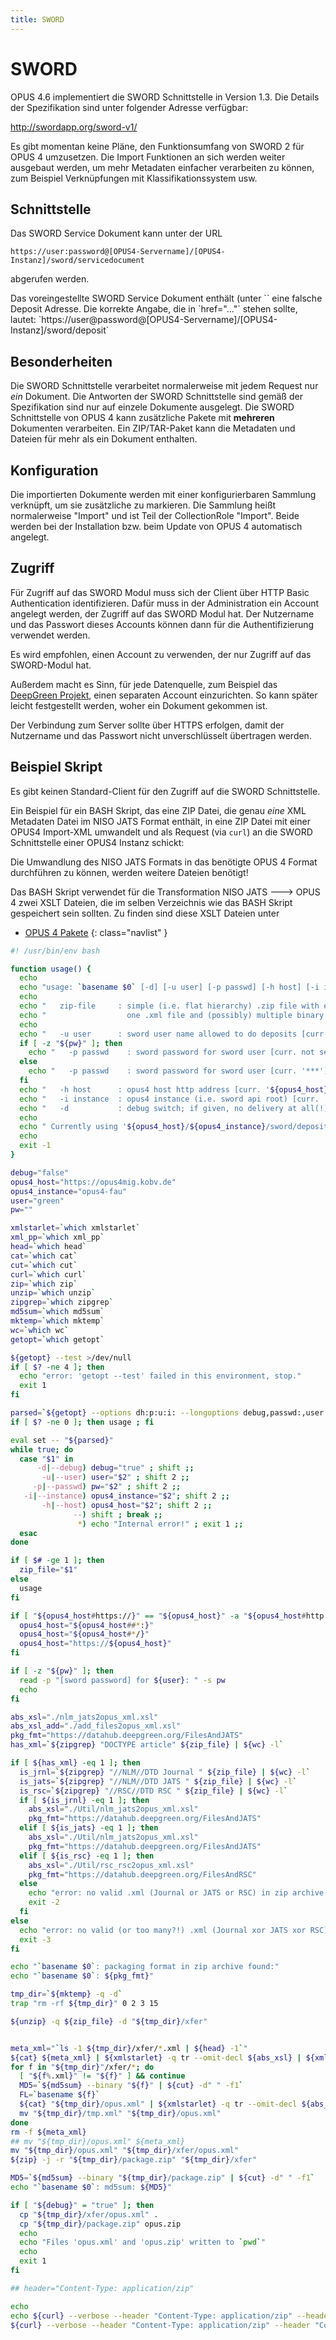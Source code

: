 ```yaml
---
title: SWORD
---
```


# SWORD 

OPUS 4.6 implementiert die SWORD Schnittstelle in Version 1.3.  Die Details der Spezifikation 
sind unter folgender Adresse verfügbar:

<http://swordapp.org/sword-v1/>

<p class="info">
Es gibt momentan keine Pläne, den Funktionsumfang von SWORD 2 für OPUS 4 umzusetzen.  Die 
Import Funktionen an sich werden weiter ausgebaut werden, um mehr Metadaten einfacher 
verarbeiten zu können, zum Beispiel Verknüpfungen mit Klassifikationssystem usw.
</p>


## Schnittstelle

Das SWORD Service Dokument kann unter der URL


    https://user:password@[OPUS4-Servername]/[OPUS4-Instanz]/sword/servicedocument

abgerufen werden.

<p class="warning" markdown="1">
Das voreingestellte SWORD Service Dokument enthält (unter `<collection href="...">` eine 
falsche Deposit Adresse.  Die korrekte Angabe, die in `href="..."` stehen sollte, lautet:
`https://user@password@[OPUS4-Servername]/[OPUS4-Instanz]/sword/deposit`
</p>


## Besonderheiten

Die SWORD Schnittstelle verarbeitet normalerweise mit jedem Request nur *ein* Dokument.  Die 
Antworten der SWORD Schnittstelle sind gemäß der Spezifikation sind nur auf einzele Dokumente 
ausgelegt.  Die SWORD Schnittstelle von OPUS 4 kann zusätzliche Pakete mit **mehreren** 
Dokumenten verarbeiten.  Ein ZIP/TAR-Paket kann die Metadaten und Dateien für mehr als ein 
Dokument enthalten. 


## Konfiguration

Die importierten Dokumente werden mit einer konfigurierbaren Sammlung verknüpft, um sie 
zusätzliche zu markieren. Die Sammlung heißt normalerweise "Import" und ist Teil der 
CollectionRole "Import".  Beide werden bei der Installation bzw. beim Update von OPUS 4 
automatisch angelegt.


## Zugriff

Für Zugriff auf das SWORD Modul muss sich der Client über HTTP Basic Authentication 
identifizieren.  Dafür muss in der Administration ein Account angelegt werden, der 
Zugriff auf das SWORD Modul hat.  Der Nutzername und das Passwort dieses Accounts 
können dann für die Authentifizierung verwendet werden. 

Es wird empfohlen, einen Account zu verwenden, der nur Zugriff auf das SWORD-Modul hat. 

Außerdem macht es Sinn, für jede Datenquelle, zum Beispiel das 
[DeepGreen Projekt](https://deepgreen.kobv.de), einen separaten Account 
einzurichten.  So kann später leicht festgestellt werden, woher ein Dokument 
gekommen ist. 

<p class="warning">
Der Verbindung zum Server sollte über HTTPS erfolgen, damit der Nutzername und das 
Passwort nicht unverschlüsselt übertragen werden. 
</p> 


## Beispiel Skript

Es gibt keinen Standard-Client für den Zugriff auf die SWORD Schnittstelle. 

Ein Beispiel für ein BASH Skript, das eine ZIP Datei, die genau *eine* XML Metadaten 
Datei im NISO JATS Format enthält, in eine ZIP Datei mit einer OPUS4 Import-XML umwandelt
und als Request (via `curl`) an die SWORD Schnittstelle einer OPUS4 Instanz schickt:

<p class="info" markdown="1">
Die Umwandlung des NISO JATS Formats in das benötigte OPUS 4 Format durchführen zu 
können, werden weitere Dateien benötigt! 

Das BASH Skript verwendet für die Transformation NISO JATS ---> OPUS 4 zwei XSLT Dateien, 
die im selben Verzeichnis wie das BASH Skript gespeichert sein sollten.  Zu finden 
sind diese XSLT Dateien unter 

* [OPUS 4 Pakete](packages.html)
{: class="navlist" }

</p>


``` bash
#! /usr/bin/env bash

function usage() {
  echo
  echo "usage: `basename $0` [-d] [-u user] [-p passwd] [-h host] [-i instance] {zip-file}"
  echo
  echo "   zip-file     : simple (i.e. flat hierarchy) .zip file with exactly"
  echo "                  one .xml file and (possibly) multiple binary files"
  echo
  echo "   -u user      : sword user name allowed to do deposits [curr. '${user}']"
  if [ -z "${pw}" ]; then
    echo "   -p passwd    : sword password for sword user [curr. not set!]"
  else
    echo "   -p passwd    : sword password for sword user [curr. '***']"
  fi
  echo "   -h host      : opus4 host http address [curr. '${opus4_host}']"
  echo "   -i instance  : opus4 instance (i.e. sword api root) [curr. '${opus4_instance}']"
  echo "   -d           : debug switch; if given, no delivery at all(!) [curr. '${debug}']"
  echo
  echo " Currently using '${opus4_host}/${opus4_instance}/sword/deposit' as SWORD deposit point." 
  echo
  exit -1
}

debug="false"
opus4_host="https://opus4mig.kobv.de"
opus4_instance="opus4-fau"
user="green"
pw=""

xmlstarlet=`which xmlstarlet`
xml_pp=`which xml_pp`
head=`which head`
cat=`which cat`
cut=`which cut`
curl=`which curl`
zip=`which zip`
unzip=`which unzip`
zipgrep=`which zipgrep`
md5sum=`which md5sum`
mktemp=`which mktemp`
wc=`which wc`
getopt=`which getopt`

${getopt} --test >/dev/null
if [ $? -ne 4 ]; then
  echo "error: 'getopt --test' failed in this environment, stop."
  exit 1
fi

parsed=`${getopt} --options dh:p:u:i: --longoptions debug,passwd:,user:,instance:,host: --name "$0" -- "$@"`
if [ $? -ne 0 ]; then usage ; fi

eval set -- "${parsed}"
while true; do
  case "$1" in
      -d|--debug) debug="true" ; shift ;;
       -u|--user) user="$2" ; shift 2 ;;
     -p|--passwd) pw="$2" ; shift 2 ;;
   -i|--instance) opus4_instance="$2"; shift 2 ;;
       -h|--host) opus4_host="$2"; shift 2 ;;
              --) shift ; break ;;
               *) echo "Internal error!" ; exit 1 ;;
  esac
done

if [ $# -ge 1 ]; then
  zip_file="$1"
else
  usage
fi

if [ "${opus4_host#https://}" == "${opus4_host}" -a "${opus4_host#http://}" == "${opus4_host}" ]; then
  opus4_host="${opus4_host##*:}"
  opus4_host="${opus4_host#*/}"
  opus4_host="https://${opus4_host}"
fi

if [ -z "${pw}" ]; then
  read -p "[sword password] for ${user}: " -s pw
  echo
fi

abs_xsl="./nlm_jats2opus_xml.xsl"
abs_xsl_add="./add_files2opus_xml.xsl"
pkg_fmt="https://datahub.deepgreen.org/FilesAndJATS"
has_xml=`${zipgrep} "DOCTYPE article" ${zip_file} | ${wc} -l`

if [ ${has_xml} -eq 1 ]; then
  is_jrnl=`${zipgrep} "//NLM//DTD Journal " ${zip_file} | ${wc} -l`
  is_jats=`${zipgrep} "//NLM//DTD JATS " ${zip_file} | ${wc} -l`
  is_rsc=`${zipgrep} "//RSC//DTD RSC " ${zip_file} | ${wc} -l`
  if [ ${is_jrnl} -eq 1 ]; then
    abs_xsl="./Util/nlm_jats2opus_xml.xsl"
    pkg_fmt="https://datahub.deepgreen.org/FilesAndJATS"
  elif [ ${is_jats} -eq 1 ]; then
    abs_xsl="./Util/nlm_jats2opus_xml.xsl"
    pkg_fmt="https://datahub.deepgreen.org/FilesAndJATS"
  elif [ ${is_rsc} -eq 1 ]; then
    abs_xsl="./Util/rsc_rsc2opus_xml.xsl"
    pkg_fmt="https://datahub.deepgreen.org/FilesAndRSC"
  else
    echo "error: no valid .xml (Journal or JATS or RSC) in zip archive found: stop."
    exit -2
  fi
else
  echo "error: no valid (or too many?!) .xml (Journal xor JATS xor RSC) in zip archive found: stop."
  exit -3
fi

echo "`basename $0`: packaging format in zip archive found:"
echo "`basename $0`: ${pkg_fmt}"

tmp_dir=`${mktemp} -q -d`
trap "rm -rf ${tmp_dir}" 0 2 3 15

${unzip} -q ${zip_file} -d "${tmp_dir}/xfer"


meta_xml="`ls -1 ${tmp_dir}/xfer/*.xml | ${head} -1`"
${cat} ${meta_xml} | ${xmlstarlet} -q tr --omit-decl ${abs_xsl} | ${xml_pp} >"${tmp_dir}/opus.xml"
for f in "${tmp_dir}"/xfer/*; do
  [ "${f%.xml}" != "${f}" ] && continue
  MD5=`${md5sum} --binary "${f}" | ${cut} -d" " -f1`
  FL=`basename ${f}`
  ${cat} "${tmp_dir}/opus.xml" | ${xmlstarlet} -q tr --omit-decl ${abs_xsl_add} -s md5="${MD5}" -s file="${FL}" | ${xml_pp} >"${tmp_dir}/tmp.xml"
  mv "${tmp_dir}/tmp.xml" "${tmp_dir}/opus.xml"
done
rm -f ${meta_xml}
## mv "${tmp_dir}/opus.xml" ${meta_xml}
mv "${tmp_dir}/opus.xml" "${tmp_dir}/xfer/opus.xml"
${zip} -j -r "${tmp_dir}/package.zip" "${tmp_dir}/xfer" 

MD5=`${md5sum} --binary "${tmp_dir}/package.zip" | ${cut} -d" " -f1`
echo "`basename $0`: md5sum: ${MD5}"

if [ "${debug}" = "true" ]; then 
  cp "${tmp_dir}/xfer/opus.xml" . 
  cp "${tmp_dir}/package.zip" opus.zip
  echo 
  echo "Files 'opus.xml' and 'opus.zip' written to `pwd`"
  echo
  exit 1 
fi

## header="Content-Type: application/zip"

echo
echo ${curl} --verbose --header "Content-Type: application/zip" --header "Content-Disposition: filename=package.zip" --header "Content-MD5: ${MD5}" --data-binary "@${tmp_dir}/package.zip" -u "${user}:***" "${opus4_host}/${opus4_instance}/sword/deposit"
${curl} --verbose --header "Content-Type: application/zip" --header "Content-Disposition: filename=package.zip" --header "Content-MD5: ${MD5}" --data-binary "@${tmp_dir}/package.zip" -u "${user}:${pw}" "${opus4_host}/${opus4_instance}/sword/deposit"
```


